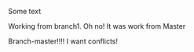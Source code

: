 Some text

Working from branch1. Oh no!
It was work from Master

Branch-master!!!! I want conflicts!
